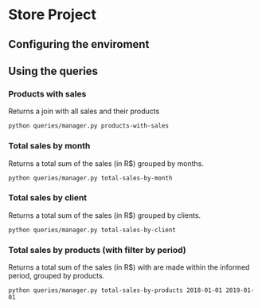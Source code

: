# Store Project

## Configuring the enviroment

## Using the queries

### Products with sales
Returns a join with all sales and their products
```
python queries/manager.py products-with-sales
```

### Total sales by month
Returns a total sum of the sales (in R$) grouped by months.
```
python queries/manager.py total-sales-by-month
```

### Total sales by client
Returns a total sum of the sales (in R$) grouped by clients.
```
python queries/manager.py total-sales-by-client
```

### Total sales by products (with filter by period)
Returns a total sum of the sales (in R$) with are made within the informed period, grouped by products.
```
python queries/manager.py total-sales-by-products 2018-01-01 2019-01-01
```
